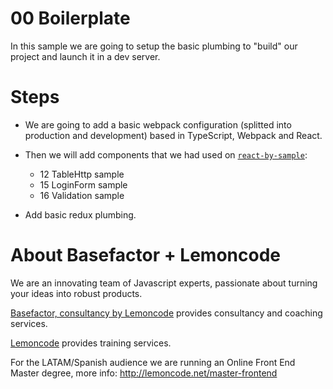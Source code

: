 # 00 Boilerplate

In this sample we are going to setup the basic plumbing to "build" our project and launch it in a dev server.

# Steps

- We are going to add a basic webpack configuration (splitted into production and development) based in TypeScript, Webpack and React.

- Then we will add components that we had used on [`react-by-sample`](https://github.com/Lemoncode/react-by-sample):
    - 12 TableHttp sample
    - 15 LoginForm sample
    - 16 Validation sample

- Add basic redux plumbing.

# About Basefactor + Lemoncode

We are an innovating team of Javascript experts, passionate about turning your ideas into robust products.

[Basefactor, consultancy by Lemoncode](http://www.basefactor.com) provides consultancy and coaching services.

[Lemoncode](http://lemoncode.net/services/en/#en-home) provides training services.

For the LATAM/Spanish audience we are running an Online Front End Master degree, more info: http://lemoncode.net/master-frontend
